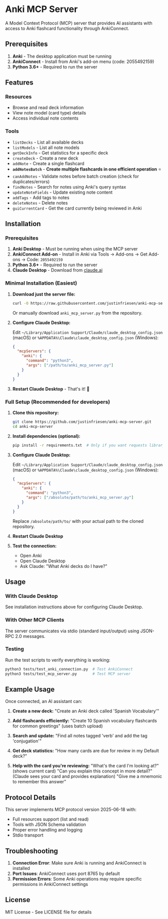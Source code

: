 # Anki MCP Server

A Model Context Protocol (MCP) server that provides AI assistants with access to Anki flashcard functionality through AnkiConnect.

## Prerequisites

1. **Anki** - The desktop application must be running
2. **AnkiConnect** - Install from Anki's add-on menu (code: 2055492159)
3. **Python 3.6+** - Required to run the server

## Features

### Resources
- Browse and read deck information
- View note model (card type) details
- Access individual note contents

### Tools
- `listDecks` - List all available decks
- `listModels` - List all note models
- `getDeckInfo` - Get statistics for a specific deck
- `createDeck` - Create a new deck
- `addNote` - Create a single flashcard
- **`addNotesBatch`** - **Create multiple flashcards in one efficient operation** ⭐
- `canAddNotes` - Validate notes before batch creation (check for duplicates/errors)
- `findNotes` - Search for notes using Anki's query syntax
- `updateNoteFields` - Update existing note content
- `addTags` - Add tags to notes
- `deleteNotes` - Delete notes
- `guiCurrentCard` - Get the card currently being reviewed in Anki

## Installation

### Prerequisites
1. **Anki Desktop** - Must be running when using the MCP server
2. **AnkiConnect Add-on** - Install in Anki via Tools → Add-ons → Get Add-ons → Code: `2055492159`
3. **Python 3.6+** - Required to run the server
4. **Claude Desktop** - Download from [claude.ai](https://claude.ai/download)

### Minimal Installation (Easiest)

1. **Download just the server file:**
   ```bash
   curl -O https://raw.githubusercontent.com/justinfriesen/anki-mcp-server/main/anki_mcp_server.py
   ```
   Or manually download `anki_mcp_server.py` from the repository.

2. **Configure Claude Desktop:**
   
   Edit `~/Library/Application Support/Claude/claude_desktop_config.json` (macOS) or `%APPDATA%\Claude\claude_desktop_config.json` (Windows):
   
   ```json
   {
     "mcpServers": {
       "anki": {
         "command": "python3",
         "args": ["/path/to/anki_mcp_server.py"]
       }
     }
   }
   ```

3. **Restart Claude Desktop** - That's it! 🎉

### Full Setup (Recommended for developers)

1. **Clone this repository:**
   ```bash
   git clone https://github.com/justinfriesen/anki-mcp-server.git
   cd anki-mcp-server
   ```

2. **Install dependencies (optional):**
   ```bash
   pip install -r requirements.txt  # Only if you want requests library
   ```

3. **Configure Claude Desktop:**
   
   Edit `~/Library/Application Support/Claude/claude_desktop_config.json` (macOS) or `%APPDATA%\Claude\claude_desktop_config.json` (Windows):
   
   ```json
   {
     "mcpServers": {
       "anki": {
         "command": "python3",
         "args": ["/absolute/path/to/anki_mcp_server.py"]
       }
     }
   }
   ```
   
   Replace `/absolute/path/to/` with your actual path to the cloned repository.

4. **Restart Claude Desktop**

5. **Test the connection:**
   - Open Anki
   - Open Claude Desktop  
   - Ask Claude: "What Anki decks do I have?"

## Usage

### With Claude Desktop

See installation instructions above for configuring Claude Desktop.

### With Other MCP Clients

The server communicates via stdio (standard input/output) using JSON-RPC 2.0 messages.

### Testing

Run the test scripts to verify everything is working:

```bash
python3 tests/test_anki_connection.py  # Test AnkiConnect
python3 tests/test_mcp_server.py       # Test MCP server
```

## Example Usage

Once connected, an AI assistant can:

1. **Create a new deck:**
   "Create an Anki deck called 'Spanish Vocabulary'"

2. **Add flashcards efficiently:**
   "Create 10 Spanish vocabulary flashcards for common greetings" (uses batch upload)

3. **Search and update:**
   "Find all notes tagged 'verb' and add the tag 'conjugation'"

4. **Get deck statistics:**
   "How many cards are due for review in my Default deck?"

5. **Help with the card you're reviewing:**
   "What's the card I'm looking at?" (shows current card)
   "Can you explain this concept in more detail?" (Claude sees your card and provides explanation)
   "Give me a mnemonic to remember this answer"

## Protocol Details

This server implements MCP protocol version 2025-06-18 with:
- Full resources support (list and read)
- Tools with JSON Schema validation
- Proper error handling and logging
- Stdio transport

## Troubleshooting

1. **Connection Error**: Make sure Anki is running and AnkiConnect is installed
2. **Port Issues**: AnkiConnect uses port 8765 by default
3. **Permission Errors**: Some Anki operations may require specific permissions in AnkiConnect settings

## License

MIT License - See LICENSE file for details